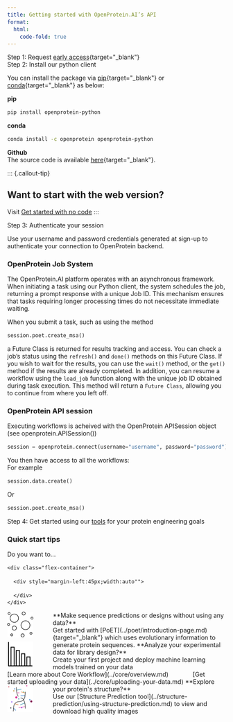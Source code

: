 ```yaml
---
title: Getting started with OpenProtein.AI’s API
format:
  html:
    code-fold: true
---
```


Step 1: Request [early access](https://openprotein-ai.webflow.io/early-access-form){target="_blank"}  <br/>
Step 2: Install our python client

You can install the package via [pip](https://pypi.org/project/openprotein-python/){target="_blank"} or [conda](https://anaconda.org/openprotein/openprotein-python/files){target="_blank"} as below:

**pip**
```bash
pip install openprotein-python
```
**conda**
```bash
conda install -c openprotein openprotein-python
```
**Github** <br/>
The source code is available [here](https://github.com/OpenProteinAI/openprotein-python){target="_blank"}.

::: {.callout-tip}
## Want to start with the web version?

Visit [Get started with no code](./get-started-with-no-code.md)
:::

Step 3: Authenticate your session <br/>

Use your username and password credentials generated at sign-up to authenticate your connection to 
OpenProtein backend.

### OpenProtein Job System

The OpenProtein.AI platform operates with an asynchronous framework. When initiating a task using our Python client, the system schedules the job, returning a prompt response with a unique Job ID. This mechanism ensures that tasks requiring longer processing times do not necessitate immediate waiting.

When you submit a task, such as using the method

```python
session.poet.create_msa()
```

a Future Class is returned for results tracking and access. You can check a job’s status using the `refresh()` and `done()` methods on this Future Class. If you wish to wait for the results, you can use the `wait()` method, or the `get()` method if the results are already completed.
In addition, you can resume a workflow using the `load_job` function along with the unique job ID obtained during task execution. This method will return a `Future Class`, allowing you to continue from where you left off.

### OpenProtein API session

Executing workflows is acheived with the OpenProtein APISession object (see openprotein.APISession())

```python
session = openprotein.connect(username="username", password="password")
```
You then have access to all the workflows: <br/>
For example
```python
session.data.create()
```
Or
```python
session.poet.create_msa()
```
Step 4: Get started using our [tools](../core/overview.md) for your protein engineering goals <br/>

### Quick start tips
Do you want to...
<br/>
```{=html}
<div class="flex-container">
  
  <div style="margin-left:45px;width:auto"">
    
  </div>
</div>
```
<img src="./img/poet-icon.png"  style="float:left;margin-right:45px" width="60">
**Make sequence predictions or designs without using any data?** <br/>
Get started with [PoET](../poet/introduction-page.md){target="_blank"} which uses evolutionary information to generate protein sequences.


<img src="./img/bar-chart.png"  style="float:left;margin-right:45px" width="60">
**Analyze your experimental data for library design?** <br/>
Create your first project and deploy machine learning models trained on your data <br/>
[Learn more about Core Workflow](../core/overview.md)&emsp;&emsp;&emsp;&emsp;[Get started uploading your data](../core/uploading-your-data.md)

<img src="./img/dna-broken.png"  style="float:left;margin-right:45px" width="60">
**Explore your protein's structure?** <br/>
Use our [Structure Prediction tool](../structure-prediction/using-structure-prediction.md) to view and download high quality images